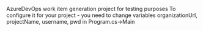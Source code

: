 AzureDevOps work item generation project for testing purposes
To configure it for your project - you need to change variables organizationUrl, projectName, username, pwd in Program.cs->Main